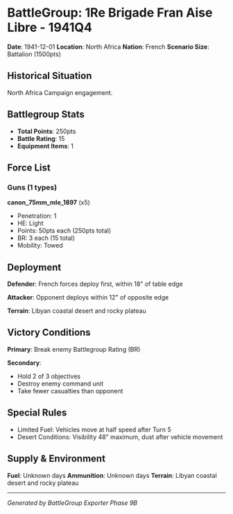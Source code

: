 # BattleGroup: 1Re Brigade Fran Aise Libre - 1941Q4

**Date**: 1941-12-01
**Location**: North Africa
**Nation**: French
**Scenario Size**: Battalion (1500pts)

## Historical Situation

North Africa Campaign engagement.

## Battlegroup Stats

- **Total Points**: 250pts
- **Battle Rating**: 15
- **Equipment Items**: 1

## Force List

### Guns (1 types)

**canon_75mm_mle_1897** (x5)
- Penetration: 1
- HE: Light
- Points: 50pts each (250pts total)
- BR: 3 each (15 total)
- Mobility: Towed


## Deployment

**Defender**: French forces deploy first, within 18" of table edge

**Attacker**: Opponent deploys within 12" of opposite edge

**Terrain**: Libyan coastal desert and rocky plateau

## Victory Conditions

**Primary**: Break enemy Battlegroup Rating (BR)

**Secondary**:
- Hold 2 of 3 objectives
- Destroy enemy command unit
- Take fewer casualties than opponent

## Special Rules

- Limited Fuel: Vehicles move at half speed after Turn 5
- Desert Conditions: Visibility 48" maximum, dust after vehicle movement

## Supply & Environment

**Fuel**: Unknown days
**Ammunition**: Unknown days
**Terrain**: Libyan coastal desert and rocky plateau

---

*Generated by BattleGroup Exporter Phase 9B*
